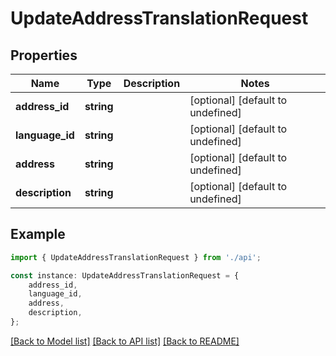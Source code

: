 # UpdateAddressTranslationRequest


## Properties

Name | Type | Description | Notes
------------ | ------------- | ------------- | -------------
**address_id** | **string** |  | [optional] [default to undefined]
**language_id** | **string** |  | [optional] [default to undefined]
**address** | **string** |  | [optional] [default to undefined]
**description** | **string** |  | [optional] [default to undefined]

## Example

```typescript
import { UpdateAddressTranslationRequest } from './api';

const instance: UpdateAddressTranslationRequest = {
    address_id,
    language_id,
    address,
    description,
};
```

[[Back to Model list]](../README.md#documentation-for-models) [[Back to API list]](../README.md#documentation-for-api-endpoints) [[Back to README]](../README.md)
